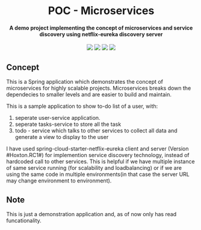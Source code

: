 <h1 align="center">
  <br>
  
  <br>
  POC - Microservices
  <br>
</h1>

<h4 align="center">A demo project implementing the concept of microservices and service discovery using netflix-eureka discovery server</h4>


<p align="center">
    <a alt="Java">
        <img src="https://img.shields.io/static/v1?label=Java&message=v1.8&color=blue" />
    </a>
    <a alt="Spring Boot">
        <img src="https://img.shields.io/static/v1?label=Spring%20Boot&message=2.2.0.RELEASE&color=brightgreen" />
    </a>
    <a alt="MySQL">
        <img src="https://img.shields.io/static/v1?label=MySQL&message=8.0.15&color=orange" />
    </a>
    <a alt="netflix-eureka">
        <img src="https://img.shields.io/static/v1?label=netflix-eureka&message=Hoxton.RC1&color=green" />
    </a>
</p>


## Concept ##
This is a Spring application which demonstrates the concept of microservices for highly scalable projects. Microservices breaks down the dependecies to smaller levels and are easier to build and maintain.

This is a sample application to show to-do list of a user, with:
1. seperate user-service application.
2. seperate tasks-service to store all the task
3. todo - service which talks to other services to collect all data and generate a view to display to the user

I have used spring-cloud-starter-netflix-eureka client and server (Version #Hoxton.RC1#) for implemention service discovery technology, instead of hardcoded call to other services. This is helpful if we have multiple instance of same service running (for scalability and loadbalancing) or if we are using the same code in multiple environments(in that case the server URL may change environment to environment). 

## Note ##
This is just a demonstration application and, as of now only has read funcationality.
